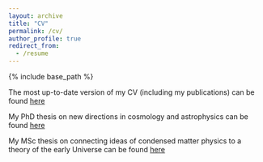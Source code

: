 ```yaml
---
layout: archive
title: "CV"
permalink: /cv/
author_profile: true
redirect_from:
  - /resume
---
```


{% include base_path %}

The most up-to-date version of my CV (including my publications) can be found [here](https://github.com/selimhotinli/selimhotinli.github.io/blob/master/SelimC_Hotinli_CV_Dec2.pdf)

My PhD thesis on new directions in cosmology and astrophysics can be found [here](https://inspirehep.net/files/a4d82f973a26c9cceca45fa5e960a26a)

My MSc thesis on connecting ideas of condensed matter physics to a theory of the early Universe can be found [here](https://github.com/selimhotinli/selimhotinli.github.io/blob/master/SCH_MSc_thesis.pdf)


